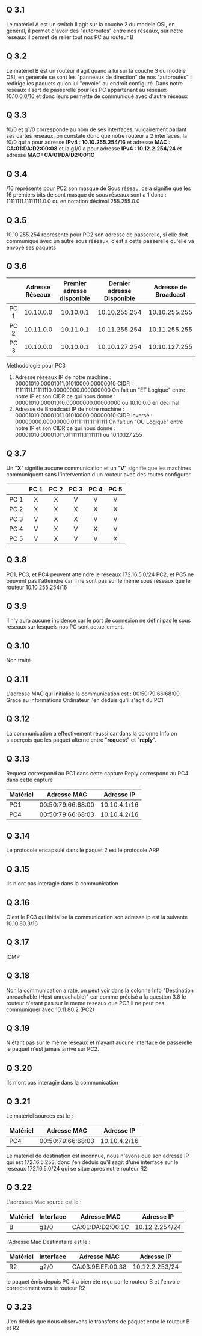 ## Q 3.1
Le matériel A est un switch il agit sur la couche 2 du modele OSI, en général, il permet d'avoir des  "autoroutes" entre nos réseaux, sur notre réseaux il permet de relier tout nos PC au routeur B 

## Q 3.2
Le matériel B est un routeur il agit quand a lui sur la couche 3 du modèle OSI, en générale se sont les "panneaux de direction" de nos "autoroutes" il redirige les paquets qu'on lui "envoie" au endroit configuré. Dans notre réseaux il sert de passerelle pour les PC appartenant au réseaux 10.10.0.0/16 et donc leurs permette de communiqué avec d'autre réseaux

## Q 3.3
f0/0 et g1/0 corresponde au nom de ses interfaces, vulgairement parlant ses cartes réseaux, on constate donc que notre routeur a 2 interfaces, la f0/0 qui a pour adresse **IPv4 : 10.10.255.254/16** et adresse **MAC : CA:01:DA:D2:00:08** et la g1/0 a pour adresse **IPv4 : 10.12.2.254/24** et adresse **MAC : CA:01:DA:D2:00:1C**
## Q 3.4
/16 représente pour PC2 son masque de Sous réseau, cela signifie que les 16 premiers bits de sont masque de sous réseaux sont a 1 donc : 11111111.11111111.0.0 ou en notation décimal 255.255.0.0
## Q 3.5
10.10.255.254 représente pour PC2 son adresse de passerelle, si elle doit communiqué avec un autre sous réseaux, c'est a cette passerelle qu'elle va envoyé ses paquets
## Q 3.6
| |Adresse Réseaux | Premier adresse disponible | Dernier adresse Disponible | Adresse de Broadcast|
| :---: | :---: | :---: | :---: | :---: |
|PC 1|10.10.0.0|10.10.0.1|10.10.255.254|10.10.255.255|
|PC 2|10.11.0.0|10.11.0.1|10.11.255.254|10.11.255.255|
|PC 3|10.10.0.0 |10.10.0.1|10.10.127.254|10.10.127.255|
Méthodologie pour PC3
 1. Adresse réseaux 
	IP de notre machine : 00001010.00001011.01010000.00000010
	CIDR : 11111111.11111110.00000000.000000000
	On fait un "ET Logique" entre notre IP et son CIDR ce qui nous donne :
	00001010.00001010.00000000.00000000 ou 10.10.0.0 en décimal
2. Adresse de Broadcast
	IP de notre machine : 00001010.00001011.01010000.00000010
	CIDR inversé : 00000000.00000000.01111111.11111111
	On fait un "OU Logique" entre notre IP et son CIDR ce qui nous donne :
	00001010.00001011.01111111.11111111 ou 10.10.127.255

## Q 3.7
Un "**X**" signifie aucune communication et un "**V**" signifie que les machines communiquent sans l'intervention d'un routeur avec des routes configurer 

| |PC 1 | PC 2 | PC 3 | PC 4 | PC 5 |
| :---: | :---: | :---: | :---: | :---: | :---: |
|PC 1|X|X|V|V|V|
|PC 2|X|X|X|X|X|
|PC 3|V|X|X|V|V|
|PC 4|V|X|V|X|V|
|PC 5|V|X|V|V|X|
## Q 3.8

PC1, PC3, et PC4 peuvent atteindre le réseaux 172.16.5.0/24 
PC2, et PC5 ne peuvent pas l'atteindre car il ne sont pas sur le même sous réseaux que le routeur 10.10.255.254/16
## Q 3.9
Il n'y aura aucune incidence car le port de connexion ne défini pas le sous réseaux sur lesquels nos PC sont actuellement.
## Q 3.10
Non traité
## Q 3.11
L'adresse MAC qui initialise la communication est : 00:50:79:66:68:00. Grace au informations Ordinateur j'en déduis qu'il s'agit du PC1
## Q 3.12
La communication a effectivement réussi car dans la colonne Info on s'aperçois que les paquet alterne entre "**request**" et "**reply**".
## Q 3.13
Request correspond au PC1 dans cette capture 
Reply correspond au PC4 dans cette capture

|Matériel|Adresse MAC|Adresse IP|
|---|---|---|
|PC1|00:50:79:66:68:00|10.10.4.1/16|
|PC4|00:50:79:66:68:03|10.10.4.2/16|
## Q 3.14
Le protocole encapsulé dans le paquet 2 est le protocole ARP
## Q 3.15
Ils n'ont pas interagie dans la communication
## Q 3.16

C'est le PC3 qui initialise la communication son adresse ip est la suivante 10.10.80.3/16
## Q 3.17
ICMP
## Q 3.18
Non la communication a raté, on peut voir dans la colonne Info "Destination unreachable (Host unreachable)" car comme précisé a la question 3.8 le routeur n'etant pas sur le meme reseaux que PC3 il ne peut pas communiquer avec 10.11.80.2 (PC2)
## Q 3.19
N'étant pas sur le même réseaux et n'ayant aucune interface de passerelle le paquet n'est jamais arrivé sur PC2.
## Q 3.20
Ils n'ont pas interagie dans la communication
## Q 3.21
Le matériel sources est le : 

|  Matériel | Adresse MAC  |  Adresse IP |
|---|---|---|
|PC4|00:50:79:66:68:03|10.10.4.2/16|

Le matériel de destination est inconnue, nous n'avons que son adresse IP qui est 172.16.5.253, donc j'en déduis qu'il sagit d'une interface sur le réseaux 172.16.5.0/24 qui se situe apres notre routeur R2
## Q 3.22
L'adresses Mac source est le : 

|Matériel|Interface|Adresse MAC|Adresse IP|
|---|---|---|---|
|B|g1/0|CA:01:DA:D2:00:1C|10.12.2.254/24|

l'Adresse Mac Destinataire est le :

|Matériel|Interface|Adresse MAC|Adresse IP|
|---|---|---|---|
|R2|g2/0|CA:03:9E:EF:00:38|10.12.2.253/24|

le paquet émis depuis PC 4 a bien été reçu par le routeur B et l'envoie correctement vers le routeur R2

## Q 3.23
J'en déduis que nous observons le transferts de paquet entre le routeur B et R2